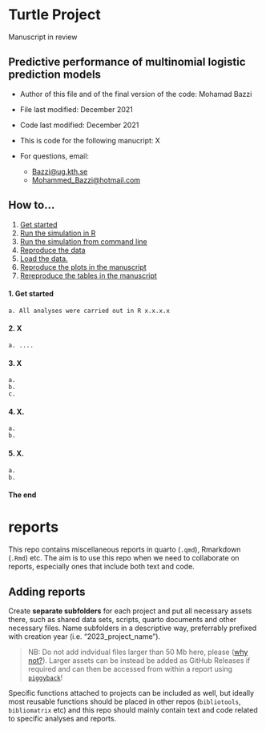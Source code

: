 # Turtle Project
Manuscript in review

## Predictive performance of multinomial logistic prediction models
* Author of this file and of the final version of the code: Mohamad Bazzi
* File last modified: December 2021
* Code last modified: December 2021
* This is code for the following manucript: X

* For questions, email: 
    * Bazzi@ug.kth.se
    * Mohammed_Bazzi@hotmail.com

## How to...
1. [Get started](#start)
2. [Run the simulation in R](#inR)
3. [Run the simulation from command line](#cmd)
4. [Reproduce the data](#rep-data)
5. [Load the data.](#load)
6. [Reproduce the plots in the manuscript](#plots)
7. [Rereproduce the tables in the manuscript](#tables)

#### 1. Get started <a name="start"></a>
    a. All analyses were carried out in R x.x.x.x

#### 2. X <a name="inR"></a>
    a. ....

#### 3. X <a name="cmd"></a>
    a. 
    b. 
    c. 

#### 4. X. <a name="rep-data"></a>
    a. 
    b.  

#### 5. X. <a name="load"></a>
    a. 
    b. 

#### The end

<!-- README.md is generated from README.Rmd. Please edit that file -->

# reports

<!-- badges: start -->
<!-- badges: end -->

This repo contains miscellaneous reports in quarto (`.qmd`), Rmarkdown
(`.Rmd`) etc. The aim is to use this repo when we need to collaborate on
reports, especially ones that include both text and code.

## Adding reports

Create **separate subfolders** for each project and put all necessary
assets there, such as shared data sets, scripts, quarto documents and
other necessary files. Name subfolders in a descriptive way, preferrably
prefixed with creation year (i.e. “2023_project_name”).

> NB: Do not add indvidual files larger than 50 Mb here, please ([why
> not?](https://rtyley.github.io/bfg-repo-cleaner/)). Larger assets can
> be instead be added as GitHub Releases if required and can then be
> accessed from within a report using
> [`piggyback`](https://github.com/ropensci/piggyback)!

Specific functions attached to projects can be included as well, but
ideally most reusable functions should be placed in other repos
(`bibliotools`, `bibliomatrix` etc) and this repo should mainly contain
text and code related to specific analyses and reports.
